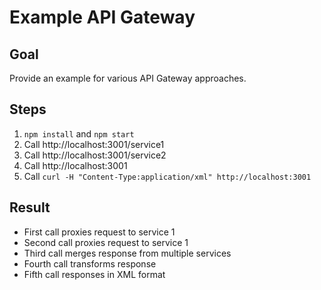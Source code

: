 # Example API Gateway

## Goal

Provide an example for various API Gateway approaches.

## Steps

1. `npm install` and `npm start`
2. Call http://localhost:3001/service1
3. Call http://localhost:3001/service2
4. Call http://localhost:3001
5. Call `curl -H "Content-Type:application/xml" http://localhost:3001`

## Result

- First call proxies request to service 1
- Second call proxies request to service 1
- Third call merges response from multiple services
- Fourth call transforms response
- Fifth call responses in XML format
